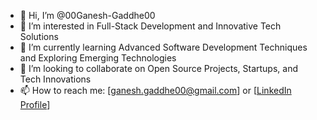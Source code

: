 - 👋 Hi, I’m @00Ganesh-Gaddhe00
- 👀 I’m interested in Full-Stack Development and Innovative Tech Solutions
- 🌱 I’m currently learning Advanced Software Development Techniques and Exploring Emerging Technologies
- 💞️ I’m looking to collaborate on Open Source Projects, Startups, and Tech Innovations
- 📫 How to reach me: [ganesh.gaddhe00@gmail.com] or [[LinkedIn Profile](https://www.linkedin.com/in/ganesh-gaddhe-b48843322/)]
<!---
00Ganesh-Gaddhe00/00Ganesh-Gaddhe00 is a ✨ special ✨ repository because its `README.md` (this file) appears on your GitHub profile.
You can click the Preview link to take a look at your changes.
--->
